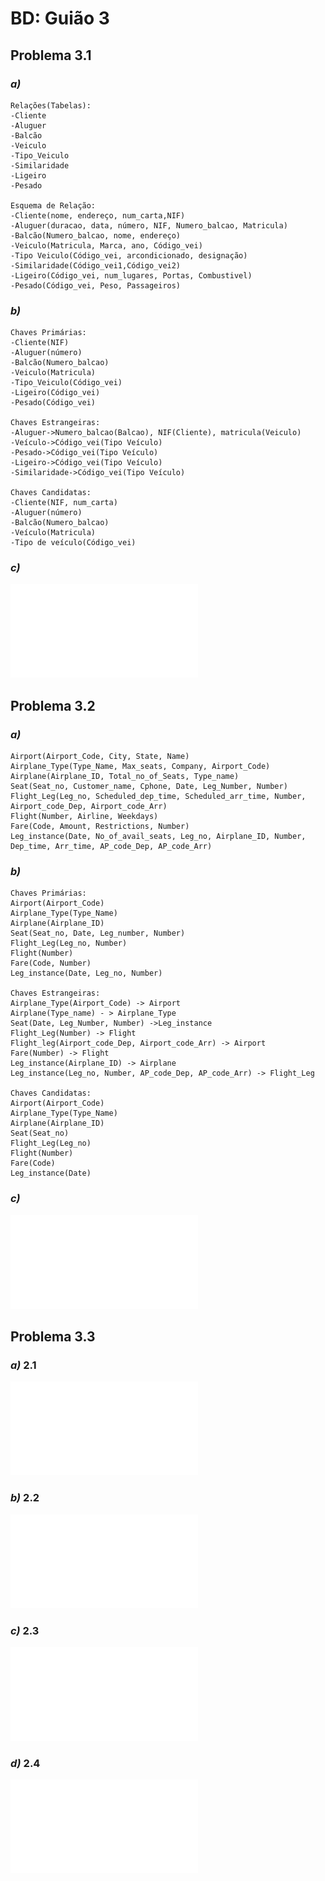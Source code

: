 # BD: Guião 3


## ​Problema 3.1
 
### *a)*

```
Relações(Tabelas):
-Cliente
-Aluguer
-Balcão
-Veiculo
-Tipo_Veiculo
-Similaridade
-Ligeiro
-Pesado

Esquema de Relação:
-Cliente(nome, endereço, num_carta,NIF)
-Aluguer(duracao, data, número, NIF, Numero_balcao, Matricula)
-Balcão(Numero_balcao, nome, endereço)
-Veiculo(Matricula, Marca, ano, Código_vei)
-Tipo Veiculo(Código_vei, arcondicionado, designação)
-Similaridade(Código_vei1,Código_vei2)
-Ligeiro(Código_vei, num_lugares, Portas, Combustivel)
-Pesado(Código_vei, Peso, Passageiros)

```


### *b)* 

```
Chaves Primárias:
-Cliente(NIF)
-Aluguer(número)
-Balcão(Numero_balcao)
-Veiculo(Matricula)
-Tipo_Veiculo(Código_vei)
-Ligeiro(Código_vei)
-Pesado(Código_vei)

Chaves Estrangeiras:
-Aluguer->Numero_balcao(Balcao), NIF(Cliente), matricula(Veiculo)
-Veículo->Código_vei(Tipo Veículo)
-Pesado->Código_vei(Tipo Veículo)
-Ligeiro->Código_vei(Tipo Veículo)
-Similaridade->Código_vei(Tipo Veículo)

Chaves Candidatas:
-Cliente(NIF, num_carta)
-Aluguer(número)
-Balcão(Numero_balcao)
-Veículo(Matricula)
-Tipo de veículo(Código_vei)

```


### *c)* 

![ex_3_1c!](ex3_1c.pdf "AnImage")


## ​Problema 3.2

### *a)*

```
Airport(Airport_Code, City, State, Name)
Airplane_Type(Type_Name, Max_seats, Company, Airport_Code)
Airplane(Airplane_ID, Total_no_of_Seats, Type_name)
Seat(Seat_no, Customer_name, Cphone, Date, Leg_Number, Number)
Flight_Leg(Leg_no, Scheduled_dep_time, Scheduled_arr_time, Number,  Airport_code_Dep, Airport_code_Arr)
Flight(Number, Airline, Weekdays)
Fare(Code, Amount, Restrictions, Number)
Leg_instance(Date, No_of_avail_seats, Leg_no, Airplane_ID, Number, Dep_time, Arr_time, AP_code_Dep, AP_code_Arr)
```


### *b)* 

```
Chaves Primárias:
Airport(Airport_Code)
Airplane_Type(Type_Name)
Airplane(Airplane_ID)
Seat(Seat_no, Date, Leg_number, Number)
Flight_Leg(Leg_no, Number)
Flight(Number)
Fare(Code, Number)
Leg_instance(Date, Leg_no, Number)

Chaves Estrangeiras:
Airplane_Type(Airport_Code) -> Airport
Airplane(Type_name) - > Airplane_Type
Seat(Date, Leg_Number, Number) ->Leg_instance
Flight_Leg(Number) -> Flight
Flight_leg(Airport_code_Dep, Airport_code_Arr) -> Airport
Fare(Number) -> Flight
Leg_instance(Airplane_ID) -> Airplane
Leg_instance(Leg_no, Number, AP_code_Dep, AP_code_Arr) -> Flight_Leg

Chaves Candidatas:
Airport(Airport_Code)
Airplane_Type(Type_Name)
Airplane(Airplane_ID)
Seat(Seat_no)
Flight_Leg(Leg_no)
Flight(Number)
Fare(Code)
Leg_instance(Date)
```

### *c)* 

![ex_3_2c!](ex_3_2c.pdf "AnImage")


## ​Problema 3.3


### *a)* 2.1

![ex_3_3_a!](ex_3_3a.pdf "AnImage")

### *b)* 2.2

![ex_3_3_b!](ex_3_3b.pdf "AnImage")

### *c)* 2.3

![ex_3_3_c!](ex_3_3c.pdf "AnImage")

### *d)* 2.4

![ex_3_3_d!](ex_3_3d.pdf "AnImage")